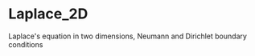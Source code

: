 Laplace_2D
==========

Laplace's equation in two dimensions, Neumann and Dirichlet boundary conditions
